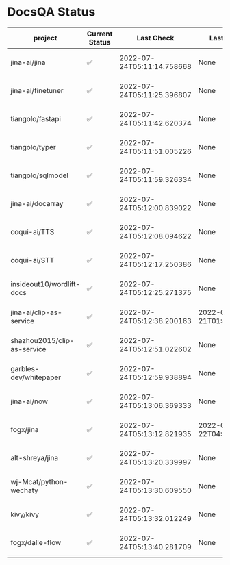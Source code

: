 # DocsQA Status

|          project          |Current Status|        Last Check        |      Last Downtime       |                      % Uptime                       |
|---------------------------|--------------|--------------------------|--------------------------|-----------------------------------------------------|
|jina-ai/jina               |✅            |2022-07-24T05:11:14.758668|None                      |100.0 (since 2022-07-20 17:11:38.421227)             |
|jina-ai/finetuner          |✅            |2022-07-24T05:11:25.396807|None                      |100.0 (since 2022-07-20 17:11:38.421227)             |
|tiangolo/fastapi           |✅            |2022-07-24T05:11:42.620374|None                      |100.0 (since 2022-07-20 17:11:38.421227)             |
|tiangolo/typer             |✅            |2022-07-24T05:11:51.005226|None                      |100.0 (since 2022-07-20 17:11:38.421227)             |
|tiangolo/sqlmodel          |✅            |2022-07-24T05:11:59.326334|None                      |100.0 (since 2022-07-20 17:11:38.421227)             |
|jina-ai/docarray           |✅            |2022-07-24T05:12:00.839022|None                      |100.0 (since 2022-07-20 17:11:38.421227)             |
|coqui-ai/TTS               |✅            |2022-07-24T05:12:08.094622|None                      |100.0 (since 2022-07-20 17:11:38.421227)             |
|coqui-ai/STT               |✅            |2022-07-24T05:12:17.250386|None                      |100.0 (since 2022-07-20 17:11:38.421227)             |
|insideout10/wordlift-docs  |✅            |2022-07-24T05:12:25.271375|None                      |100.0 (since 2022-07-20 17:11:38.421227)             |
|jina-ai/clip-as-service    |✅            |2022-07-24T05:12:38.200163|2022-07-21T01:43:26.228623|29.013615663792507 (since 2022-07-20 17:11:38.421227)|
|shazhou2015/clip-as-service|✅            |2022-07-24T05:12:51.022602|None                      |100.0 (since 2022-07-20 17:11:38.421227)             |
|garbles-dev/whitepaper     |✅            |2022-07-24T05:12:59.938894|None                      |100.0 (since 2022-07-22 05:15:25.212266)             |
|jina-ai/now                |✅            |2022-07-24T05:13:06.369333|None                      |100.0 (since 2022-07-20 17:11:38.421227)             |
|fogx/jina                  |✅            |2022-07-24T05:13:12.821935|2022-07-22T04:27:22.362299|93.89984755393357 (since 2022-07-20 17:11:38.421227) |
|alt-shreya/jina            |✅            |2022-07-24T05:13:20.339997|None                      |100.0 (since 2022-07-20 17:11:38.421227)             |
|wj-Mcat/python-wechaty     |✅            |2022-07-24T05:13:30.609550|None                      |100.0 (since 2022-07-20 17:11:38.421227)             |
|kivy/kivy                  |✅            |2022-07-24T05:13:32.012249|None                      |100.0 (since 2022-07-20 17:11:38.421227)             |
|fogx/dalle-flow            |✅            |2022-07-24T05:13:40.281709|None                      |100.0 (since 2022-07-20 17:11:38.421227)             |
